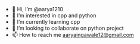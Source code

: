 - 👋 Hi, I’m @aarya1210
- 👀 I’m interested in cpp and python 
- 🌱 I’m currently learning cpp
- 💞️ I’m looking to collaborate on python project 
- 📫 How to reach me aaryaingawale12@gmail.com

<!---
aarya1210/aarya1210 is a ✨ special ✨ repository because its `README.md` (this file) appears on your GitHub profile.
You can click the Preview link to take a look at your changes.
--->
